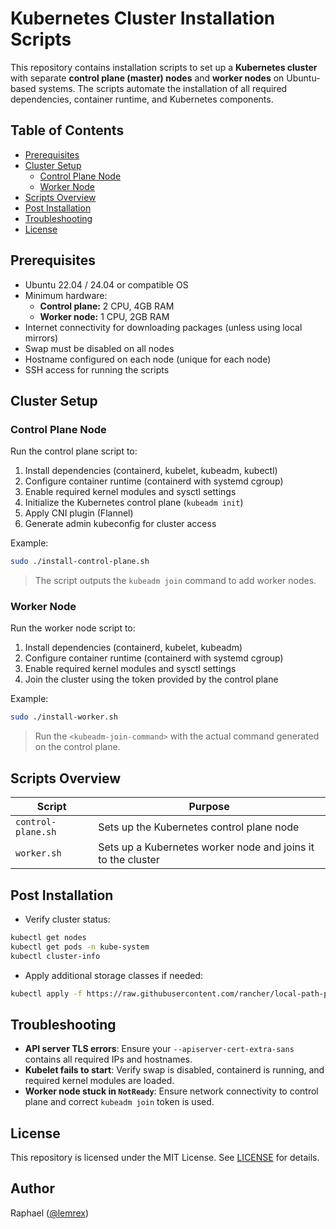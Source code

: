 
# Kubernetes Cluster Installation Scripts

This repository contains installation scripts to set up a **Kubernetes cluster** with separate **control plane (master) nodes** and **worker nodes** on Ubuntu-based systems. The scripts automate the installation of all required dependencies, container runtime, and Kubernetes components.



## Table of Contents

- [Prerequisites](#prerequisites)  
- [Cluster Setup](#cluster-setup)  
  - [Control Plane Node](#control-plane-node)  
  - [Worker Node](#worker-node)  
- [Scripts Overview](#scripts-overview)  
- [Post Installation](#post-installation)  
- [Troubleshooting](#troubleshooting)  
- [License](#license)  


## Prerequisites

- Ubuntu 22.04 / 24.04 or compatible OS  
- Minimum hardware:
  - **Control plane:** 2 CPU, 4GB RAM
  - **Worker node:** 1 CPU, 2GB RAM  
- Internet connectivity for downloading packages (unless using local mirrors)  
- Swap must be disabled on all nodes  
- Hostname configured on each node (unique for each node)  
- SSH access for running the scripts  



## Cluster Setup

### Control Plane Node

Run the control plane script to:

1. Install dependencies (containerd, kubelet, kubeadm, kubectl)  
2. Configure container runtime (containerd with systemd cgroup)  
3. Enable required kernel modules and sysctl settings  
4. Initialize the Kubernetes control plane (`kubeadm init`)  
5. Apply CNI plugin (Flannel)  
6. Generate admin kubeconfig for cluster access  

Example:

```bash
sudo ./install-control-plane.sh
````

> The script outputs the `kubeadm join` command to add worker nodes.



### Worker Node

Run the worker node script to:

1. Install dependencies (containerd, kubelet, kubeadm)
2. Configure container runtime (containerd with systemd cgroup)
3. Enable required kernel modules and sysctl settings
4. Join the cluster using the token provided by the control plane

Example:

```bash
sudo ./install-worker.sh 
```

> Run the `<kubeadm-join-command>` with the actual command generated on the control plane.



## Scripts Overview

| Script                     | Purpose                                                      |
| -------------------------- | ------------------------------------------------------------ |
| `control-plane.sh` | Sets up the Kubernetes control plane node                    |
| `worker.sh`        | Sets up a Kubernetes worker node and joins it to the cluster |




## Post Installation

* Verify cluster status:

```bash
kubectl get nodes
kubectl get pods -n kube-system
kubectl cluster-info
```

* Apply additional storage classes if needed:

```bash
kubectl apply -f https://raw.githubusercontent.com/rancher/local-path-provisioner/master/deploy/local-path-storage.yaml
```



## Troubleshooting

* **API server TLS errors**: Ensure your `--apiserver-cert-extra-sans` contains all required IPs and hostnames.
* **Kubelet fails to start**: Verify swap is disabled, containerd is running, and required kernel modules are loaded.
* **Worker node stuck in `NotReady`**: Ensure network connectivity to control plane and correct `kubeadm join` token is used.



## License

This repository is licensed under the MIT License. See [LICENSE](LICENSE) for details.


## Author

Raphael ([@lemrex](https://github.com/lemrex))






